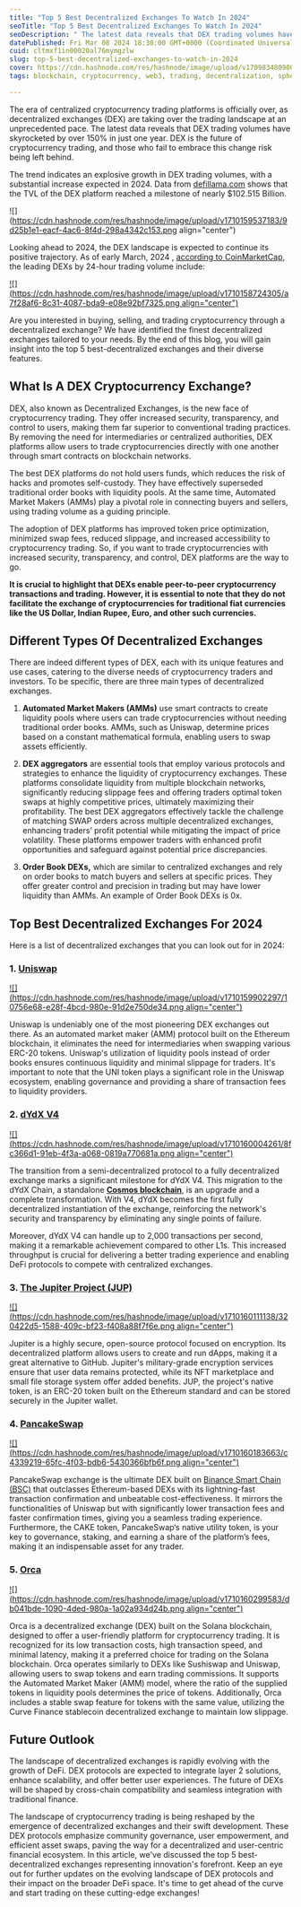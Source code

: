 ```yaml
---
title: "Top 5 Best Decentralized Exchanges To Watch In 2024"
seoTitle: "Top 5 Best Decentralized Exchanges To Watch In 2024"
seoDescription: " The latest data reveals that DEX trading volumes have skyrocketed by over 150% in just one year. DEX is the future of cryptocurrency trading "
datePublished: Fri Mar 08 2024 18:30:00 GMT+0000 (Coordinated Universal Time)
cuid: cltmxf1in00020al76mymgzlw
slug: top-5-best-decentralized-exchanges-to-watch-in-2024
cover: https://cdn.hashnode.com/res/hashnode/image/upload/v1709834809002/987fca2d-d586-4e0d-bd0b-9e6733ca9607.png
tags: blockchain, cryptocurrency, web3, trading, decentralization, spheron, decentralized-exchange, dex

---
```


The era of centralized cryptocurrency trading platforms is officially over, as decentralized exchanges (DEX) are taking over the trading landscape at an unprecedented pace. The latest data reveals that DEX trading volumes have skyrocketed by over 150% in just one year. DEX is the future of cryptocurrency trading, and those who fail to embrace this change risk being left behind.

The trend indicates an explosive growth in DEX trading volumes, with a substantial increase expected in 2024. Data from [defillama.com](http://defillama.com) shows that the TVL of the DEX platform reached a milestone of nearly $102.515 Billion.

![](https://cdn.hashnode.com/res/hashnode/image/upload/v1710159537183/9d25b1e1-eacf-4ac6-8f4d-298a4342c153.png align="center")

Looking ahead to 2024, the DEX landscape is expected to continue its positive trajectory. As of early March, 2024 , [according to CoinMarketCap](https://coinmarketcap.com/rankings/exchanges/dex/), the leading DEXs by 24-hour trading volume include:

[![](https://cdn.hashnode.com/res/hashnode/image/upload/v1710158724305/a7f28af6-8c31-4087-bda9-e08e92bf7325.png align="center")](https://coinmarketcap.com/rankings/exchanges/dex/)

Are you interested in buying, selling, and trading cryptocurrency through a decentralized exchange? We have identified the finest decentralized exchanges tailored to your needs. By the end of this blog, you will gain insight into the top 5 best-decentralized exchanges and their diverse features.

## What Is A DEX Cryptocurrency Exchange?

DEX, also known as Decentralized Exchanges, is the new face of cryptocurrency trading. They offer increased security, transparency, and control to users, making them far superior to conventional trading practices. By removing the need for intermediaries or centralized authorities, DEX platforms allow users to trade cryptocurrencies directly with one another through smart contracts on blockchain networks. 

The best DEX platforms do not hold users funds, which reduces the risk of hacks and promotes self-custody. They have effectively superseded traditional order books with liquidity pools. At the same time, Automated Market Makers (AMMs) play a pivotal role in connecting buyers and sellers, using trading volume as a guiding principle. 

The adoption of DEX platforms has improved token price optimization, minimized swap fees, reduced slippage, and increased accessibility to cryptocurrency trading. So, if you want to trade cryptocurrencies with increased security, transparency, and control, DEX platforms are the way to go.

**It is crucial to highlight that DEXs enable peer-to-peer cryptocurrency transactions and trading. However, it is essential to note that they do not facilitate the exchange of cryptocurrencies for traditional fiat currencies like the US Dollar, Indian Rupee, Euro, and other such currencies.**

## Different Types Of Decentralized Exchanges

There are indeed different types of DEX, each with its unique features and use cases, catering to the diverse needs of cryptocurrency traders and investors. To be specific, there are three main types of decentralized exchanges.

1. **Automated Market Makers (AMMs)** use smart contracts to create liquidity pools where users can trade cryptocurrencies without needing traditional order books. AMMs, such as Uniswap, determine prices based on a constant mathematical formula, enabling users to swap assets efficiently.
    
2. **DEX aggregators** are essential tools that employ various protocols and strategies to enhance the liquidity of cryptocurrency exchanges. These platforms consolidate liquidity from multiple blockchain networks, significantly reducing slippage fees and offering traders optimal token swaps at highly competitive prices, ultimately maximizing their profitability. The best DEX aggregators effectively tackle the challenge of matching SWAP orders across multiple decentralized exchanges, enhancing traders’ profit potential while mitigating the impact of price volatility. These platforms empower traders with enhanced profit opportunities and safeguard against potential price discrepancies.
    
3. **Order Book DEXs,** which are similar to centralized exchanges and rely on order books to match buyers and sellers at specific prices. They offer greater control and precision in trading but may have lower liquidity than AMMs. An example of Order Book DEXs is 0x.
    

## Top Best Decentralized Exchanges For 2024 

Here is a list of decentralized exchanges that you can look out for in 2024:

### 1\. [Uniswap](https://uniswap.org/)

[![](https://cdn.hashnode.com/res/hashnode/image/upload/v1710159902297/10756e68-e28f-4bcd-980e-91d2e750de34.png align="center")](https://uniswap.org/)

Uniswap is undeniably one of the most pioneering DEX exchanges out there. As an automated market maker (AMM) protocol built on the Ethereum blockchain, it eliminates the need for intermediaries when swapping various ERC-20 tokens. Uniswap's utilization of liquidity pools instead of order books ensures continuous liquidity and minimal slippage for traders. It's important to note that the UNI token plays a significant role in the Uniswap ecosystem, enabling governance and providing a share of transaction fees to liquidity providers.

### 2\. [dYdX V4](https://dydx.exchange/)

[![](https://cdn.hashnode.com/res/hashnode/image/upload/v1710160004261/8fc366d1-91eb-4f3a-a068-0819a770681a.png align="center")](https://dydx.exchange/)

The transition from a semi-decentralized protocol to a fully decentralized exchange marks a significant milestone for dYdX V4. This migration to the dYdX Chain, a standalone [**Cosmos blockchain**](https://cosmos.network/), is an upgrade and a complete transformation. With V4, dYdX becomes the first fully decentralized instantiation of the exchange, reinforcing the network's security and transparency by eliminating any single points of failure. 

Moreover, dYdX V4 can handle up to 2,000 transactions per second, making it a remarkable achievement compared to other L1s. This increased throughput is crucial for delivering a better trading experience and enabling DeFi protocols to compete with centralized exchanges. 

### 3\. [The Jupiter Project (JUP)](https://jup.io/)

[![](https://cdn.hashnode.com/res/hashnode/image/upload/v1710160111138/320422d5-1588-409c-bf23-f408a88f7f6e.png align="center")](https://jup.io/)

Jupiter is a highly secure, open-source protocol focused on encryption. Its decentralized platform allows users to create and run dApps, making it a great alternative to GitHub. Jupiter's military-grade encryption services ensure that user data remains protected, while its NFT marketplace and small file storage system offer added benefits. JUP, the project's native token, is an ERC-20 token built on the Ethereum standard and can be stored securely in the Jupiter wallet.

### 4\. [PancakeSwap](https://pancakeswap.finance/)

[![](https://cdn.hashnode.com/res/hashnode/image/upload/v1710160183663/c4339219-65fc-4f03-bdb6-5430366bfb6f.png align="center")](https://pancakeswap.finance/)

PancakeSwap exchange is the ultimate DEX built on [Binance Smart Chain (BSC)](https://www.bnbchain.org/en/bnb-smart-chain) that outclasses Ethereum-based DEXs with its lightning-fast transaction confirmation and unbeatable cost-effectiveness. It mirrors the functionalities of Uniswap but with significantly lower transaction fees and faster confirmation times, giving you a seamless trading experience. Furthermore, the CAKE token, PancakeSwap‘s native utility token, is your key to governance, staking, and earning a share of the platform’s fees, making it an indispensable asset for any trader.

### 5\. [Orca](https://www.orca.so/)

[![](https://cdn.hashnode.com/res/hashnode/image/upload/v1710160299583/db041bde-1090-4ded-980a-1a02a934d24b.png align="center")](https://www.orca.so/)

Orca is a decentralized exchange (DEX) built on the Solana blockchain, designed to offer a user-friendly platform for cryptocurrency trading. It is recognized for its low transaction costs, high transaction speed, and minimal latency, making it a preferred choice for trading on the Solana blockchain. Orca operates similarly to DEXs like Sushiswap and Uniswap, allowing users to swap tokens and earn trading commissions. It supports the Automated Market Maker (AMM) model, where the ratio of the supplied tokens in liquidity pools determines the price of tokens. Additionally, Orca includes a stable swap feature for tokens with the same value, utilizing the Curve Finance stablecoin decentralized exchange to maintain low slippage.

## Future Outlook

The landscape of decentralized exchanges is rapidly evolving with the growth of DeFi. DEX protocols are expected to integrate layer 2 solutions, enhance scalability, and offer better user experiences. The future of DEXs will be shaped by cross-chain compatibility and seamless integration with traditional finance.

The landscape of cryptocurrency trading is being reshaped by the emergence of decentralized exchanges and their swift development. These DEX protocols emphasize community governance, user empowerment, and efficient asset swaps, paving the way for a decentralized and user-centric financial ecosystem. In this article, we've discussed the top 5 best-decentralized exchanges representing innovation's forefront. Keep an eye out for further updates on the evolving landscape of DEX protocols and their impact on the broader DeFi space. It's time to get ahead of the curve and start trading on these cutting-edge exchanges!